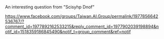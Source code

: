 An interesting question from "Scisyhp Dnof"

https://www.facebook.com/groups/Taiwan.AI.Group/permalink/1977856642536767/?comment_id=1977892162533215&reply_comment_id=1977902039198894&notif_id=1518359186845490&notif_t=group_comment&ref=notif
